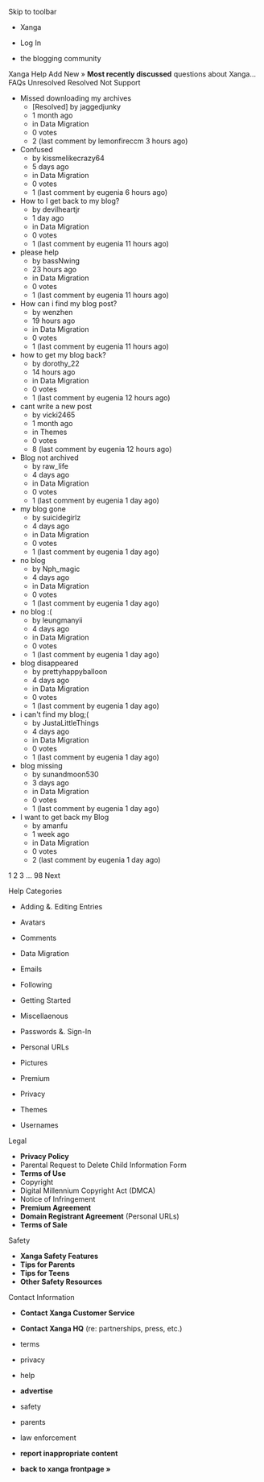 Skip to toolbar

*   Xanga

*   Log In

*   the blogging community

Xanga Help Add New » **Most recently discussed** questions about Xanga… FAQs Unresolved Resolved Not Support

*   Missed downloading my archives
    *   \[Resolved\] by jaggedjunky
    *   1 month ago
    *   in Data Migration
    *   0 votes
    *   2 (last comment by lemonfireccm 3 hours ago)
*   Confused
    *   by kissmelikecrazy64
    *   5 days ago
    *   in Data Migration
    *   0 votes
    *   1 (last comment by eugenia 6 hours ago)
*   How to I get back to my blog?
    *   by devilheartjr
    *   1 day ago
    *   in Data Migration
    *   0 votes
    *   1 (last comment by eugenia 11 hours ago)
*   please help
    *   by bassNwing
    *   23 hours ago
    *   in Data Migration
    *   0 votes
    *   1 (last comment by eugenia 11 hours ago)
*   How can i find my blog post?
    *   by wenzhen
    *   19 hours ago
    *   in Data Migration
    *   0 votes
    *   1 (last comment by eugenia 11 hours ago)
*   how to get my blog back?
    *   by dorothy\_22
    *   14 hours ago
    *   in Data Migration
    *   0 votes
    *   1 (last comment by eugenia 12 hours ago)
*   cant write a new post
    *   by vicki2465
    *   1 month ago
    *   in Themes
    *   0 votes
    *   8 (last comment by eugenia 12 hours ago)
*   Blog not archived
    *   by raw\_life
    *   4 days ago
    *   in Data Migration
    *   0 votes
    *   1 (last comment by eugenia 1 day ago)
*   my blog gone
    *   by suicidegirlz
    *   4 days ago
    *   in Data Migration
    *   0 votes
    *   1 (last comment by eugenia 1 day ago)
*   no blog
    *   by Nph\_magic
    *   4 days ago
    *   in Data Migration
    *   0 votes
    *   1 (last comment by eugenia 1 day ago)
*   no blog :(
    *   by leungmanyii
    *   4 days ago
    *   in Data Migration
    *   0 votes
    *   1 (last comment by eugenia 1 day ago)
*   blog disappeared
    *   by prettyhappyballoon
    *   4 days ago
    *   in Data Migration
    *   0 votes
    *   1 (last comment by eugenia 1 day ago)
*   i can't find my blog;(
    *   by JustaLittleThings
    *   4 days ago
    *   in Data Migration
    *   0 votes
    *   1 (last comment by eugenia 1 day ago)
*   blog missing
    *   by sunandmoon530
    *   3 days ago
    *   in Data Migration
    *   0 votes
    *   1 (last comment by eugenia 1 day ago)
*   I want to get back my Blog
    *   by amanfu
    *   1 week ago
    *   in Data Migration
    *   0 votes
    *   2 (last comment by eugenia 1 day ago)

1 2 3 ... 98 Next

Help Categories

*   Adding &. Editing Entries
*   Avatars
*   Comments
*   Data Migration
*   Emails
*   Following
*   Getting Started
*   Miscellaenous

*   Passwords &. Sign-In
*   Personal URLs
*   Pictures
*   Premium
*   Privacy
*   Themes
*   Usernames

Legal

*   **Privacy Policy**
*   Parental Request to Delete Child Information Form
*   **Terms of Use**
*   Copyright
*   Digital Millennium Copyright Act (DMCA)
*   Notice of Infringement
*   **Premium Agreement**
*   **Domain Registrant Agreement** (Personal URLs)
*   **Terms of Sale**

Safety

*   **Xanga Safety Features**
*   **Tips for Parents**
*   **Tips for Teens**
*   **Other Safety Resources**

Contact Information

*   **Contact Xanga Customer Service**
*   **Contact Xanga HQ** (re: partnerships, press, etc.)

*   terms
*   privacy
*   help
*   **advertise**

*   safety
*   parents
*   law enforcement
*   **report inappropriate content**

*   **back to xanga frontpage »**